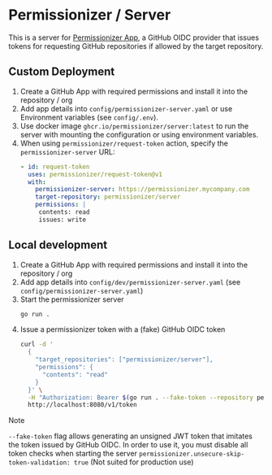 # Permissionizer / Server

This is a server for [Permissionizer App](TODO), a GitHub OIDC provider that issues tokens for requesting GitHub repositories if allowed by the target repository.

## Custom Deployment

1. Create a GitHub App with required permissions and install it into the repository / org
2. Add app details into `config/permissionizer-server.yaml` or use Environment variables (see `config/.env`).
3. Use docker image `ghcr.io/permissionizer/server:latest` to run the server with mounting the configuration or using environment variables.
4. When using `permissionizer/request-token` action, specify the `permissionizer-server` URL:
   ```yaml
   - id: request-token
     uses: permissionizer/request-token@v1
     with:
       permissionizer-server: https://permissionizer.mycompany.com
       target-repository: permissionizer/server
       permissions: |
        contents: read
        issues: write
   ```
  
## Local development

1. Create a GitHub App with required permissions and install it into the repository / org
2. Add app details into `config/dev/permissionizer-server.yaml` (see `config/permissionizer-server.yaml`)
3. Start the permissionizer server
   ```bash
   go run .
   ```
4. Issue a permissionizer token with a (fake) GitHub OIDC token
   ```bash
   curl -d '
     {
       "target_repositories": ["permissionizer/server"],
       "permissions": {
         "contents": "read"
       }
     }' \
     -H "Authorization: Bearer $(go run . --fake-token --repository permissionizer/request-token)" \
     http://localhost:8080/v1/token
   ```

> [!NOTE]
> `--fake-token` flag allows generating an unsigned JWT token that imitates the token issued by GitHub OIDC.
> In order to use it, you must disable all token checks when starting the server `permissionizer.unsecure-skip-token-validation: true` (Not suited for production use)


